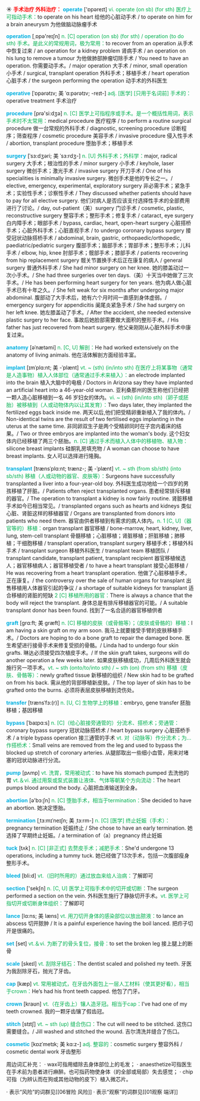☀ <font color="red">**手术治疗 外科治疗：**</font>
<font color="sky blue">**operate**</font> ['ɒpəreɪt] 
<font color="#00b050">vi. operate (on sb) (for sth) 医疗上可指动手术：</font>to operate on his heart 给他的心脏动手术 / to operate on him for a brain aneurysm 为他做脑动脉瘤手术

<font color="sky blue">**operation**</font> [͵ɒpə'reɪʃn] 
<font color="#00b050">n. [C] operation (on sb) (for sth) / operation (to do sth) 手术。是此义的常规用词，极为常用：</font>to recover from an operation 从手术中恢复过来 / an operation for a kidney problem 肾病手术 / an operation on his lung to remove a tumour 为他做肺部肿瘤切除手术 / You need to have an operation. 你需要动手术。/ major operation 大手术 / minor, small operation 小手术 / surgical, transplant operation 外科手术；移植手术 / heart operation 心脏手术 / the surgeon performing the operation 动手术的外科医生
           
<font color="sky blue">**operative**</font> [ˈɒpərətɪv; 美 ˈɑ:pərətɪv; -reɪt-]
<font color="#00b050">adj. [医学] [只用于名词前] 手术的：</font>operative treatment 手术治疗
 
<font color="sky blue">**procedure**</font> [prə'si:dӡə] 
<font color="#00b050">n. [C] 医学上可指程序或手术。是一个概括性用词，表示手术时不太常用：</font>medical procedure 医疗程序 / to perform a routine surgical procedure 做一台常规的外科手术 / diagnostic, screening procedure 诊断程序；筛查程序 / cosmetic procedure 美容手术 / invasive procedure 侵入性手术 / abortion, transplant procedure 堕胎手术；移植手术
                    
<font color="sky blue">**surgery**</font> [ˈsɜ:dʒəri; 美 ˈsɜ:rdʒ-]
<font color="#00b050">n. [U] 外科手术；外科学：</font>major, radical surgery 大手术；根治性的手术 / minor surgery 小手术 / keyhole, laser surgery 微创手术；激光手术 / invasive surgery 开刀手术 / One of his specialities is minimally invasive surgery. 微创手术是他的专长之一。/ elective, emergency, experimental, exploratory surgery 非必需手术；紧急手术；实验性手术；诊察性手术 / They discussed whether patients should have to pay for all elective surgery. 他们对病人是否应该支付选择性手术的全部费用进行了讨论。/ day, out-patient（美）surgery 门诊手术 / cosmetic, plastic, reconstructive surgery 整容手术；整形手术；修复手术 / cataract, eye surgery 白内障手术；眼部手术 / bypass, cardiac, heart, open-heart surgery 心脏搭桥手术；心脏外科手术；心脏直视手术 / to undergo coronary bypass surgery 接受冠状动脉搭桥手术 / abdominal, brain, gastric, orthopaedic/orthopedic, paediatric/pediatric surgery 腹部手术；脑部手术；胃部手术；整形手术；儿科手术 / elbow, hip, knee 肘部手术；髋部手术；膝部手术 / patients recovering from hip replacement surgery 髋关节置换手术后正在康复的病人 / general surgery 普通外科手术 / She had minor surgery on her knee. 她的膝盖动过一次小手术。/ She had three surgeries over ten days.（美）十天当中她做了三次手术。/ He has been performing heart surgery for ten years. 他为病人做心脏手术已有十年之久。/ She felt weak for six months after undergoing major abdominal. 腹部动了大手术后，她有六个月时间一直感到身体虚弱。/ emergency surgery for appendicitis 阑尾炎紧急手术 / She had surgery on her left knee. 她左膝盖动了手术。/ After the accident, she needed extensive plastic surgery to her face. 事故后她脸部需要做大面积的整形手术。/ His father has just recovered from heart surgery. 他父亲刚刚从心脏外科手术中康复过来。

<font color="sky blue">**anatomy**</font> [əˈnætəmi]
<font color="#00b050">n. [C, U] 解剖：</font>He had worked extensively on the anatomy of living animals. 他在活体解剖方面经验丰富。

<font color="sky blue">**implant**</font> [ɪmˈplɑ:nt; 美 -ˈplænt]
<font color="#00b050">vt. ~ (sth) (in/into sth) 在医疗上将某事物（通常是人造事物）植入人体部位（通常通过手术来植入）：</font>an electrode implanted into the brain 植入大脑中的电极 / Doctors in Arizona say they have implanted an artificial heart into a 46-year-old woman. 亚利桑那州的医生称他们已经把一颗人造心脏移植到一名 46 岁妇女的体内。<font color="#00b050">vi. ~ (sth) (in/into sth)（卵子或胚胎）被移植到（人或动物体内以让其发育）：</font>Two days later, they implanted the fertilized eggs back inside me. 两天以后,他们把受精卵重新植入了我的体内。/ Non-identical twins are the result of two fertilised eggs implanting in the uterus at the same time. 非同卵双生子是两个受精卵同时在子宫内着床的结果。/ Two or three embryos are implanted into the woman's body. 这个妇女体内已经移植了两三个胚胎。<font color="#00b050">n. [C] 通过手术而植入人体中的移植物、植入物：</font>silicone breast implants 硅酮乳房填充物 / A woman can choose to have breast implants. 女人可以选择进行隆胸。
                    
<font color="sky blue">**transplant**</font> [trænsˈplɑ:nt; trænz-; 美 -ˈplænt]
<font color="#00b050">vt. ~ sth (from sb/sth) (into sb/sth) 移植（人或动物的器官、皮肤等）：</font>Surgeons have successfully transplanted a liver into a four-year-old boy. 外科医生成功地给一个四岁的男孩移植了肝脏。/ Patients often reject transplanted organs. 患者经常排斥移植的器官。/ The operation to transplant a kidney is now fairly routine. 肾脏移植手术如今已相当常见。/ transplanted organs such as hearts and kidneys 类似心脏、肾脏这样的移植器官 / Organs are transplanted from donors into patients who need them. 器官由供者移植到有需求的病人体内。<font color="#00b050">n. 1 [C, U]（器官等的）移植：</font>organ transplant 器官移植 / bone-marrow, heart, kidney, liver, lung, stem-cell transplant 骨髓移植；心脏移植；肾脏移植；肝脏移植；肺移植；干细胞移植 / transplant operation, transplant surgery 移植手术；移植外科手术 / transplant surgeon 移植外科医生 / transplant team 移植团队 / transplant candidate, transplant patient, transplant recipient 器官移植候选人；器官移植病人；器官移植受者 / to have a heart transplant 接受心脏移植 / He was recovering from a heart transplant operation. 他做了心脏移植手术，正在康复。/ the controversy over the sale of human organs for transplant 出售移植用人体器官引起的争议 / a shortage of suitable kidneys for transplant 适合移植的肾脏的短缺 <font color="#00b050">2 [C] 移植所用的器官：</font>There is always a chance that the body will reject the transplant. 身体总是有排斥移植器官的可能。/ A suitable transplant donor has been found. 找到了一名合适的器官移植供者
                  
<font color="sky blue">**graft**</font> [grɑ:ft; 美 græft]
<font color="#00b050">n. [C] 移植的皮肤（或骨骼等）；（皮肤或骨骼的）移植：</font>I am having a skin graft on my arm soon. 我马上就要接受手臂的皮肤移植手术。/ Doctors are hoping to do a bone graft to repair the damaged bone. 医生希望进行接骨手术来修复受损的骨骼。/ Linda had to undergo four skin grafts. 琳达必须接受四次植皮手术。/ If the skin graft takes, surgeons will do another operation a few weeks later. 如果皮肤移植成功，几周后外科医生就会施行另一项手术。<font color="#00b050">vt. ~ sth (onto/to/into sth) / ~ sth (on) (from sth) 移植（皮肤、骨骼等）：</font>newly grafted tissue 新移植的组织 / New skin had to be grafted on from his back. 需从他的背部移植新皮肤。/ The top layer of skin has to be grafted onto the burns. 必须将表层皮肤移植到烫伤处。

<font color="sky blue">**transfer**</font> [trænsˈfɜ:(r)]
<font color="#00b050">n. [U, C] 生物学上的移植：</font>embryo, gene transfer 胚胎移植；基因移植      

<font color="sky blue">**bypass**</font> [ˈbaɪpɑ:s]
<font color="#00b050">n. [C]（给心脏接旁通管的）分流术、搭桥术；旁通管：</font>coronary bypass surgery 冠状动脉搭桥术 / heart bypass surgery 心脏搭桥手术 / a triple bypass operation 接三通管的手术 <font color="#00b050">vt. 对（动脉等）作分流术；为…作搭桥术：</font>Small veins are removed from the leg and used to bypass the blocked up stretch of coronary arteries. 从腿部取出一些细小血管，用来对堵塞的冠状动脉进行分流。

<font color="sky blue">**pump**</font> [pʌmp] 
<font color="#00b050">vt. 洗胃，常用被动式：</font>to have his stomach pumped 去洗他的胃 <font color="#00b050">vt.＆vi. 通过用泵或泵式装置让液体、气体等朝某个方向流动：</font>The heart pumps blood around the body. 心脏把血液输送到全身。

<font color="sky blue">**abortion**</font> [ə'bɔ:ʃn] 
<font color="#00b050">n. [C] 堕胎手术，相当于termination：</font>She decided to have an abortion. 她决定堕胎。
                      
<font color="sky blue">**termination**</font> [ˌtɜ:mɪˈneɪʃn; 美 ˌtɜ:rm-]
<font color="#00b050">n. [C] [医学] 终止妊娠（手术）：</font>pregnancy termination 妊娠终止 / She chose to have an early termination. 她选择了早期终止妊娠。/ a termination of（a）pregnancy 终止妊娠
 
<font color="sky blue">**tuck**</font> [tʌk]
<font color="#00b050">n. [C] [非正式] 去赘皮手术；减肥手术：</font>She'd undergone 13 operations, including a tummy tuck. 她已经做了13次手术，包括一次腹部瘦身整形手术。

<font color="sky blue">**bleed**</font> [bli:d] 
<font color="#00b050">vt.（旧时所用的）通过放血来给人治病：</font>了解即可 

<font color="sky blue">**section**</font> ['sekʃn] 
<font color="#00b050">n. [C, U] 医学上可指手术中的切开或切断：</font>The surgeon performed a section on the vein. 外科医生施行了静脉切开手术。<font color="#00b050">vt. 医学上可指切开或切断身体组织：</font>了解即可
           
<font color="sky blue">**lance**</font> [lɑ:ns; 美 læns]
<font color="#00b050">vt. 用刀切开身体的感染部位以放出脓液：</font>to lance an abscess 切开脓肿 / It is a painful experience having the boil lanced. 把疖子切开是很痛的。

<font color="sky blue">**set**</font> [set] 
<font color="#00b050">vt.＆vi. 为断了的骨头复位，接骨：</font>to set the broken leg 接上腿上的断骨
           
<font color="sky blue">**scale**</font> [skeɪl]
<font color="#00b050">vt. 刮除牙结石：</font>The dentist scaled and polished my teeth. 牙医为我刮除牙石，抛光了牙齿。

<font color="sky blue">**cap**</font> [kæp] 
<font color="#00b050">vt. 常用被动式，在牙齿外面包上一层人工材料（使其更好看），相当于crown：</font>He’s had his front teeth capped. 他包了门牙。
                      
<font color="sky blue">**crown**</font> [kraʊn]
<font color="#00b050">vt.（在牙齿上）镶人造牙冠。相当于cap：</font>I've had one of my teeth crowned. 我的一颗牙齿镶了假齿冠。

<font color="sky blue">**stitch**</font> [stɪtʃ]
<font color="#00b050">vt. ~ sth (up) 缝合伤口：</font>The cut will need to be stitched. 这伤口需要缝合。/ Jill washed and stitched the wound. 吉尔清洗并缝合了伤口。
           
<font color="sky blue">**cosmetic**</font> [kɒzˈmetɪk; 美 kɑ:z-]
<font color="#00b050">adj. 整容的：</font>cosmetic surgery 整容外科 / cosmetic dental work 牙齿整形

周边词汇补充：
· wax可指用蜡除去身体部位上的毛发；
· anaesthetize可指医生在手术前为患者进行麻醉。也可指药物使身体（的全部或局部）失去感觉；
· chip可指（为辨认而在狗或其他动物的皮下）植入微芯片。

· 表示“风险”的词群见[[06冒险 风险]]
· 表示“观察”的词群见[[01观察 端详]]
